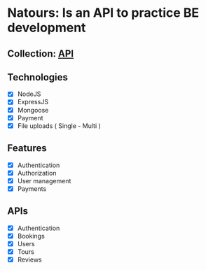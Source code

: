 # Natours: Is an API to practice BE development
## Collection: [API](https://documenter.getpostman.com/view/2000788/2sAXqpA4o2)
## Technologies  
  - [x] NodeJS
  - [x] ExpressJS
  - [x] Mongoose
  - [x] Payment
  - [x] File uploads ( Single - Multi )

## Features
  - [x] Authentication
  - [x] Authorization
  - [x] User management
  - [x] Payments

## APIs
  - [x] Authentication
  - [x] Bookings
  - [x] Users
  - [x] Tours
  - [x] Reviews
